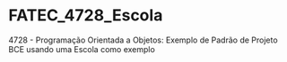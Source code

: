 # FATEC_4728_Escola
4728 - Programação Orientada a Objetos: Exemplo de Padrão de Projeto BCE usando uma Escola como exemplo
